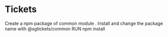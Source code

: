 # Tickets

Create a npm package of common module .
Install and change the package name with @sgtickets/common
RUN npm install

